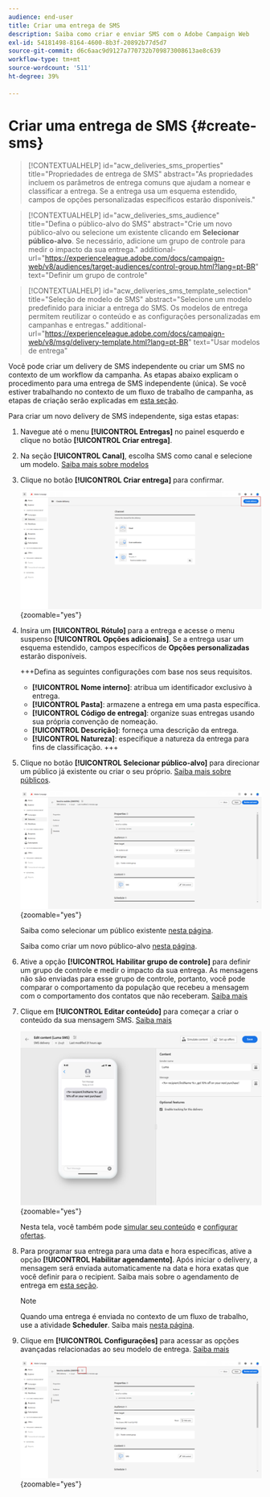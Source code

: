 ```yaml
---
audience: end-user
title: Criar uma entrega de SMS
description: Saiba como criar e enviar SMS com o Adobe Campaign Web
exl-id: 54181498-8164-4600-8b3f-20892b77d5d7
source-git-commit: d6c6aac9d9127a770732b709873008613ae8c639
workflow-type: tm+mt
source-wordcount: '511'
ht-degree: 39%

---
```


# Criar uma entrega de SMS {#create-sms}

>[!CONTEXTUALHELP]
>id="acw_deliveries_sms_properties"
>title="Propriedades de entrega de SMS"
>abstract="As propriedades incluem os parâmetros de entrega comuns que ajudam a nomear e classificar a entrega. Se a entrega usa um esquema estendido, campos de opções personalizadas específicos estarão disponíveis."

>[!CONTEXTUALHELP]
>id="acw_deliveries_sms_audience"
>title="Defina o público-alvo do SMS"
>abstract="Crie um novo público-alvo ou selecione um existente clicando em **Selecionar público-alvo**. Se necessário, adicione um grupo de controle para medir o impacto da sua entrega."
>additional-url="https://experienceleague.adobe.com/docs/campaign-web/v8/audiences/target-audiences/control-group.html?lang=pt-BR" text="Definir um grupo de controle"

>[!CONTEXTUALHELP]
>id="acw_deliveries_sms_template_selection"
>title="Seleção de modelo de SMS"
>abstract="Selecione um modelo predefinido para iniciar a entrega do SMS. Os modelos de entrega permitem reutilizar o conteúdo e as configurações personalizadas em campanhas e entregas."
>additional-url="https://experienceleague.adobe.com/docs/campaign-web/v8/msg/delivery-template.html?lang=pt-BR" text="Usar modelos de entrega"

Você pode criar um delivery de SMS independente ou criar um SMS no contexto de um workflow da campanha. As etapas abaixo explicam o procedimento para uma entrega de SMS independente (única). Se você estiver trabalhando no contexto de um fluxo de trabalho de campanha, as etapas de criação serão explicadas em [esta seção](../workflows/activities/channels.md#create-a-delivery-in-a-campaign-workflow).

Para criar um novo delivery de SMS independente, siga estas etapas:

1. Navegue até o menu **[!UICONTROL Entregas]** no painel esquerdo e clique no botão **[!UICONTROL Criar entrega]**.

1. Na seção **[!UICONTROL Canal]**, escolha SMS como canal e selecione um modelo. [Saiba mais sobre modelos](../msg/delivery-template.md)

1. Clique no botão **[!UICONTROL Criar entrega]** para confirmar.

   ![Captura de tela mostrando o botão Criar entrega e a seleção do canal de SMS](assets/sms_create_1.png){zoomable="yes"}

1. Insira um **[!UICONTROL Rótulo]** para a entrega e acesse o menu suspenso **[!UICONTROL Opções adicionais]**. Se a entrega usar um esquema estendido, campos específicos de **Opções personalizadas** estarão disponíveis.

   +++Defina as seguintes configurações com base nos seus requisitos.
   * **[!UICONTROL Nome interno]**: atribua um identificador exclusivo à entrega.
   * **[!UICONTROL Pasta]**: armazene a entrega em uma pasta específica.
   * **[!UICONTROL Código de entrega]**: organize suas entregas usando sua própria convenção de nomeação.
   * **[!UICONTROL Descrição]**: forneça uma descrição da entrega.
   * **[!UICONTROL Natureza]**: especifique a natureza da entrega para fins de classificação.
   +++

1. Clique no botão **[!UICONTROL Selecionar público-alvo]** para direcionar um público já existente ou criar o seu próprio. [Saiba mais sobre públicos](../audience/about-recipients.md).

   ![Captura de tela mostrando o botão Selecionar público-alvo](assets/sms_create_2.png){zoomable="yes"}

   Saiba como selecionar um público existente [nesta página](../audience/add-audience.md).

   Saiba como criar um novo público-alvo [nesta página](../audience/one-time-audience.md).

1. Ative a opção **[!UICONTROL Habilitar grupo de controle]** para definir um grupo de controle e medir o impacto da sua entrega. As mensagens não são enviadas para esse grupo de controle, portanto, você pode comparar o comportamento da população que recebeu a mensagem com o comportamento dos contatos que não receberam. [Saiba mais](../audience/control-group.md)

1. Clique em **[!UICONTROL Editar conteúdo]** para começar a criar o conteúdo da sua mensagem SMS. [Saiba mais](content-sms.md)

   ![Captura de tela mostrando o botão Editar conteúdo](assets/sms_create_4.png){zoomable="yes"}

   Nesta tela, você também pode [simular seu conteúdo](../preview-test/preview-test.md) e [configurar ofertas](../msg/offers.md).

1. Para programar sua entrega para uma data e hora específicas, ative a opção **[!UICONTROL Habilitar agendamento]**. Após iniciar o delivery, a mensagem será enviada automaticamente na data e hora exatas que você definir para o recipient. Saiba mais sobre o agendamento de entrega em [esta seção](../msg/gs-deliveries.md#gs-schedule).

   >[!NOTE]
   >
   >Quando uma entrega é enviada no contexto de um fluxo de trabalho, use a atividade **Scheduler**. Saiba mais [nesta página](../workflows/activities/scheduler.md).

1. Clique em **[!UICONTROL Configurações]** para acessar as opções avançadas relacionadas ao seu modelo de entrega. [Saiba mais](../advanced-settings/delivery-settings.md)

   ![Captura de tela mostrando o botão Configurações](assets/sms_create_3.png){zoomable="yes"}